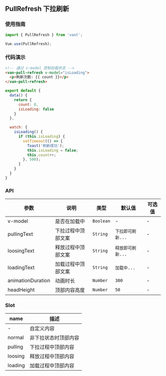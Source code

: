 ## PullRefresh 下拉刷新

### 使用指南
``` javascript
import { PullRefresh } from 'vant';

Vue.use(PullRefresh);
```

### 代码演示

```html
<!-- 通过 v-model 控制加载状态 -->
<van-pull-refresh v-model="isLoading">
  <p>刷新次数: {{ count }}</p>
</van-pull-refresh>
```

```javascript
export default {
  data() {
    return {
      count: 0,
      isLoading: false
    }
  },

  watch: {
    isLoading() {
      if (this.isLoading) {
        setTimeout(() => {
          Toast('刷新成功');
          this.isLoading = false;
          this.count++;
        }, 500);
      }
    }
  }
}
```

### API

| 参数 | 说明 | 类型 | 默认值 | 可选值 |
|-----------|-----------|-----------|-------------|-------------|
| v-model | 是否在加载中 | `Boolean` | - | - |
| pullingText | 下拉过程中顶部文案 | `String` | `下拉即可刷新...` | - |
| loosingText | 释放过程中顶部文案 | `String` | `释放即可刷新...` | - |
| loadingText | 加载过程中顶部文案 | `String` | `加载中...` | - |
| animationDuration | 动画时长 | `Number` | `300` | - |
| headHeight | 顶部内容高度 | `Number` | `50` | - |

### Slot

| name | 描述 |
|-----------|-----------|
| - | 自定义内容 |
| normal | 非下拉状态时顶部内容 |
| pulling | 下拉过程中顶部内容 |
| loosing | 释放过程中顶部内容 |
| loading | 加载过程中顶部内容 |
